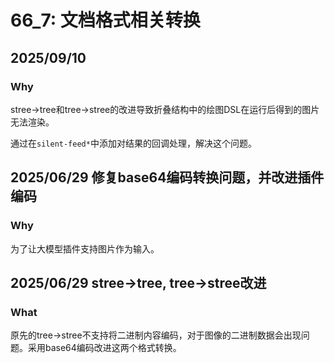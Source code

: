# 66_7: 文档格式相关转换
## 2025/09/10
### Why
stree->tree和tree->stree的改进导致折叠结构中的绘图DSL在运行后得到的图片无法渲染。

通过在`silent-feed*`中添加对结果的回调处理，解决这个问题。

## 2025/06/29 修复base64编码转换问题，并改进插件编码
### Why
为了让大模型插件支持图片作为输入。
## 2025/06/29 stree->tree, tree->stree改进
### What
原先的tree->stree不支持将二进制内容编码，对于图像的二进制数据会出现问题。采用base64编码改进这两个格式转换。